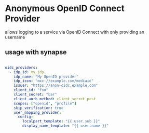 # Anonymous OpenID Connect Provider

allows logging to a service via OpenID Connect with only providing an username

## usage with synapse
```yml

oidc_providers:
  - idp_id: my_idp
    idp_name: "My OpenID provider"
    idp_icon: "mxc://example.com/mediaid"
    issuer: "https://anon-oidc.example.com"
    client_id: "foo"
    client_secret: "bar"
    client_auth_method: client_secret_post
    scopes: ["openid", "profile"]
    skip_verification: true
    user_mapping_provider:
      config:
        localpart_template: "{{ user.sub }}"
        display_name_template: "{{ user.name }}"
```